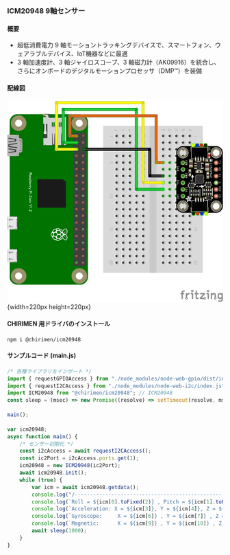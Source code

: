 ### ICM20948 9軸センサー

#### 概要

* 超低消費電力 9 軸モーショントラッキングデバイスで、スマートフォン、ウェアラブルデバイス、IoT機器などに最適
* 3 軸加速度計、3 軸ジャイロスコープ、3 軸磁力計（AK09916）を統合し、さらにオンボードのデジタルモーションプロセッサ（DMP™）を装備

#### 配線図

![](./schematic.png "schematic"){width=220px height=220px}

#### CHIRIMEN 用ドライバのインストール

```shell
npm i @chirimen/icm20948
```

#### サンプルコード (main.js)

```javascript
/* 各種ライブラリをインポート */
import { requestGPIOAccess } from "./node_modules/node-web-gpio/dist/index.js"; // WebGPIO
import { requestI2CAccess } from "./node_modules/node-web-i2c/index.js"; // WebI2C
import ICM20948 from "@chirimen/icm20948"; // ICM20948
const sleep = (msec) => new Promise((resolve) => setTimeout(resolve, msec));

main();

var icm20948;
async function main() {
	/* センサー初期化 */
	const i2cAccess = await requestI2CAccess();
	const ic2Port = i2cAccess.ports.get(1);
	icm20948 = new ICM20948(ic2Port);
	await icm20948.init();
	while (true) {
		var icm = await icm20948.getdata();
		console.log("/-------------------------------------------------------------/");
		console.log(`Roll = ${icm[0].toFixed(2)} , Pitch = ${icm[1].toFixed(2)} , Yaw = ${icm[2].toFixed(2)}`);
		console.log(`Acceleration: X = ${icm[3]}, Y = ${icm[4]}, Z = ${icm[5]}`);
		console.log(`Gyroscope:     X = ${icm[6]} , Y = ${icm[7]} , Z = ${icm[8]}`);
		console.log(`Magnetic:      X = ${icm[9]} , Y = ${icm[10]} , Z = ${icm[11]}`);
		await sleep(1000);
	}
}
```

